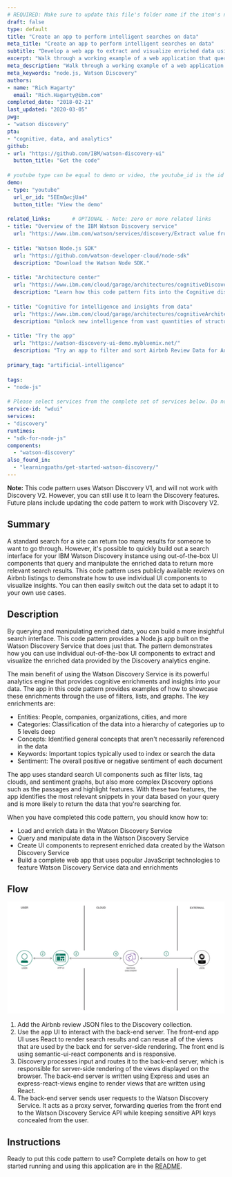 ```yaml
---
# REQUIRED: Make sure to update this file's folder name if the item's name or url changes.
draft: false
type: default
title: "Create an app to perform intelligent searches on data"
meta_title: "Create an app to perform intelligent searches on data"
subtitle: "Develop a web app to extract and visualize enriched data using Node.js and Watson Discovery"
excerpt: "Walk through a working example of a web application that queries and manipulates data from the Watson Discovery Service. This web app contains multiple UI components that you can use as a starting point for developing your own Watson Discovery Service applications."
meta_description: "Walk through a working example of a web application that queries and manipulates data from the Watson Discovery Service. This web app contains multiple UI components that you can use as a starting point for developing your own Watson Discovery Service applications."
meta_keywords: "node.js, Watson Discovery"
authors:
- name: "Rich Hagarty"
  email: "Rich.Hagarty@ibm.com"
completed_date: "2018-02-21"
last_updated: "2020-03-05"
pwg:
- "watson discovery"
pta:
- "cognitive, data, and analytics"
github:
- url: "https://github.com/IBM/watson-discovery-ui"
  button_title: "Get the code"

# youtube type can be equal to demo or video, the youtube_id is the id part of the youtube url, and the link_title is an optional string that will be displayed in the button (note: always include the link title field).
demo:
- type: "youtube"
  url_or_id: "5EEmQwcjUa4"
  button_title: "View the demo"

related_links:       # OPTIONAL - Note: zero or more related links
- title: "Overview of the IBM Watson Discovery service"
  url: "https://www.ibm.com/watson/services/discovery/Extract value from unstructured data by converting, normalizing, enriching it."

- title: "Watson Node.js SDK"
  url: "https://github.com/watson-developer-cloud/node-sdk"
  description: "Download the Watson Node SDK."

- title: "Architecture center"
  url: "https://www.ibm.com/cloud/garage/architectures/cognitiveDiscoveryDomain/0_1"
  description: "Learn how this code pattern fits into the Cognitive discovery Reference Architecture."

- title: "Cognitive for intelligence and insights from data"
  url: "https://www.ibm.com/cloud/garage/architectures/cognitiveArchitecture"
  description: "Unlock new intelligence from vast quantities of structured and unstructured data and develop deep, predictive insights."

- title: "Try the app"
  url: "https://watson-discovery-ui-demo.mybluemix.net/"
  description: "Try an app to filter and sort Airbnb Review Data for Ausin, TX"

primary_tag: "artificial-intelligence"

tags:
- "node-js"

# Please select services from the complete set of services below. Do not create new services. Only use services specifically in use by your content.
service-id: "wdui"
services:
- "discovery"
runtimes:
- "sdk-for-node-js"
components:
  - "watson-discovery"
also_found_in:
  - "learningpaths/get-started-watson-discovery/"
---
```


**Note:** This code pattern uses Watson Discovery V1, and will not work with Discovery V2. However, you can still use it to learn the Discovery features. Future plans include updating the code pattern to work with Discovery V2.

## Summary

A standard search for a site can return too many results for someone to want to go through. However, it's possible to quickly build out a search interface for your IBM Watson Discovery instance using out-of-the-box UI components that query and manipulate the enriched data to return more relevant search results. This code pattern uses publicly available reviews on Airbnb listings to demonstrate how to use individual UI components to visualize insights. You can then easily switch out the data set to adapt it to your own use cases.

## Description

By querying and manipulating enriched data, you can build a more insightful search interface. This code pattern provides a Node.js app built on the Watson Discovery Service that does just that. The pattern demonstrates how you can use individual out-of-the-box UI components to extract and visualize the enriched data provided by the Discovery analytics engine.

The main benefit of using the Watson Discovery Service is its powerful analytics engine that provides cognitive enrichments and insights into your data. The app in this code pattern provides examples of how to showcase these enrichments through the use of filters, lists, and graphs. The key enrichments are:

* Entities: People, companies, organizations, cities, and more
* Categories: Classification of the data into a hierarchy of categories up to 5 levels deep
* Concepts: Identified general concepts that aren't necessarily referenced in the data
* Keywords: Important topics typically used to index or search the data
* Sentiment: The overall positive or negative sentiment of each document

The app uses standard search UI components such as filter lists, tag clouds, and sentiment graphs, but also more complex Discovery options such as the passages and highlight features. With these two features, the app identifies the most relevant snippets in your data based on your query and is more likely to return the data that you're searching for.

When you have completed this code pattern, you should know how to:

* Load and enrich data in the Watson Discovery Service
* Query and manipulate data in the Watson Discovery Service
* Create UI components to represent enriched data created by the Watson Discovery Service
* Build a complete web app that uses popular JavaScript technologies to feature Watson Discovery Service data and enrichments

## Flow

![flow](images/discovery-ui.png)

1. Add the Airbnb review JSON files to the Discovery collection.
1. Use the app UI to interact with the back-end server. The front-end app UI uses React to render search results and can reuse all of the views that are used by the back end for server-side rendering. The front end is using semantic-ui-react components and is responsive.
1. Discovery processes input and routes it to the back-end server, which is responsible for server-side rendering of the views displayed on the browser. The back-end server is written using Express and uses an express-react-views engine to render views that are written using React.
1. The back-end server sends user requests to the Watson Discovery Service. It acts as a proxy server, forwarding queries from the front end to the Watson Discovery Service API while keeping sensitive API keys concealed from the user.

## Instructions

Ready to put this code pattern to use? Complete details on how to get started running and using this application are in the <a href="https://github.com/IBM/watson-discovery-ui/blob/master/README.md" target="_blank" rel="noopener noreferrer">README</a>.
